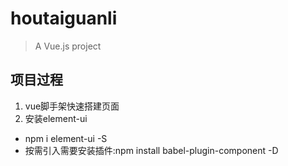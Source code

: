 # houtaiguanli

> A Vue.js project

## 项目过程
1. vue脚手架快速搭建页面
2. 安装element-ui
  - npm i element-ui -S
  - 按需引入需要安装插件:npm install babel-plugin-component -D

